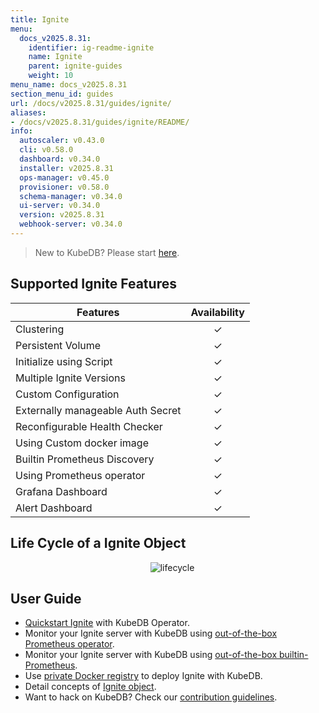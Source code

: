 ```yaml
---
title: Ignite
menu:
  docs_v2025.8.31:
    identifier: ig-readme-ignite
    name: Ignite
    parent: ignite-guides
    weight: 10
menu_name: docs_v2025.8.31
section_menu_id: guides
url: /docs/v2025.8.31/guides/ignite/
aliases:
- /docs/v2025.8.31/guides/ignite/README/
info:
  autoscaler: v0.43.0
  cli: v0.58.0
  dashboard: v0.34.0
  installer: v2025.8.31
  ops-manager: v0.45.0
  provisioner: v0.58.0
  schema-manager: v0.34.0
  ui-server: v0.34.0
  version: v2025.8.31
  webhook-server: v0.34.0
---
```


> New to KubeDB? Please start [here](/docs/v2025.8.31/README).
## Supported Ignite Features

| Features                               | Availability |
| ------------------------------------   | :----------: |
| Clustering                             |   &#10003;   |
| Persistent Volume                      |   &#10003;   |
| Initialize using Script                |   &#10003;   |
| Multiple Ignite Versions               |   &#10003;   |
| Custom Configuration                   |   &#10003;   |
| Externally manageable Auth Secret	     |   &#10003;   |
| Reconfigurable Health Checker		       |   &#10003;   |
| Using Custom docker image              |   &#10003;   |
| Builtin Prometheus Discovery           |   &#10003;   |
| Using Prometheus operator              |   &#10003;   |
| Grafana Dashboard                      |   &#10003;   |
| Alert Dashboard	                       |   &#10003;   |



## Life Cycle of a Ignite Object

<p align="center">
  <img alt="lifecycle"  src="/docs/v2025.8.31/images/ignite/ignite-lifecycle.png">
</p>

## User Guide
- [Quickstart Ignite](/docs/v2025.8.31/guides/ignite/quickstart/quickstart) with KubeDB Operator.
- Monitor your Ignite server with KubeDB using [out-of-the-box Prometheus operator](/docs/v2025.8.31/guides/ignite/monitoring/using-prometheus-operator).
- Monitor your Ignite server with KubeDB using [out-of-the-box builtin-Prometheus](/docs/v2025.8.31/guides/ignite/monitoring/using-builtin-prometheus).
- Use [private Docker registry](/docs/v2025.8.31/guides/ignite/private-registry/using-private-registry) to deploy Ignite with KubeDB.
- Detail concepts of [Ignite object](/docs/v2025.8.31/guides/ignite/concepts/ignite).
- Want to hack on KubeDB? Check our [contribution guidelines](/docs/v2025.8.31/CONTRIBUTING).